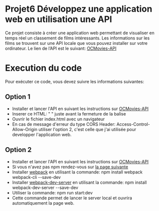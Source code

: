 # Projet6 Développez une application web en utilisation une API
Ce projet consiste à créer une application web permettant de visualiser en temps réel un classement de films intéressants.
Les informations sur les films se trouvent sur une API locale que vous pouvez installer sur votre ordinateur. 
Le lien de l’API est le suivant: [OCMovies-API](https://github.com/OpenClassrooms-Student-Center/OCMovies-API-EN-FR)
# Execution du code
 Pour exécuter ce code, vous devez suivre les informations suivantes:
 ## Option 1
 * Installer et lancer l'API en suivant les instructions sur [OCMovies-API](https://github.com/OpenClassrooms-Student-Center/OCMovies-API-EN-FR)
 * Inserer ce HTML: " <script src="./JS/index.js"></script> "  juste avant la fermeture de la balise </body>
 * Ouvrir le fichier index.html avec un navigateur
 * En cas de message d'erreur du type CORS Header: Access-Control-Allow-Origin utiliser l'option 2, c'est celle que j'ai utilisée pour developper l'application web.
 ## Option 2 
 * Installer et lancer l'API en suivant les instructions sur [OCMovies-API](https://github.com/OpenClassrooms-Student-Center/OCMovies-API-EN-FR)
 * Si vous n'avez pas npm rendez-vous sur [la page suivante](https://nodejs.org/en/)
 * Installer [webpack](https://webpack.js.org/) en utilisant la commande: npm install webpack webpack-cli --save-dev
 * Installer [webpack-dev-server](https://github.com/webpack/webpack-dev-server) en utilisant la commande:  npm install webpack-dev-server --save-dev
 * Utiliser la commande: npm run start:dev
 * Cette commande permet de lancer le server local et ouvrira automatiquement la page web.

